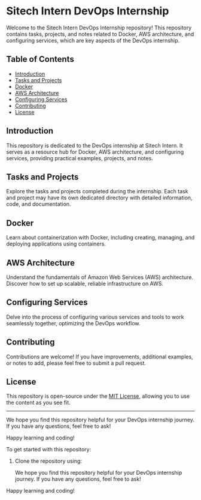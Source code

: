 # Sitech Intern DevOps Internship

Welcome to the Sitech Intern DevOps Internship repository! This repository contains tasks, projects, and notes related to Docker, AWS architecture, and configuring services, which are key aspects of the DevOps internship.

## Table of Contents

- [Introduction](#introduction)
- [Tasks and Projects](#tasks-and-projects)
- [Docker](#docker)
- [AWS Architecture](#aws-architecture)
- [Configuring Services](#configuring-services)
- [Contributing](#contributing)
- [License](#license)

## Introduction

This repository is dedicated to the DevOps internship at Sitech Intern. It serves as a resource hub for Docker, AWS architecture, and configuring services, providing practical examples, projects, and notes.

## Tasks and Projects

Explore the tasks and projects completed during the internship. Each task and project may have its own dedicated directory with detailed information, code, and documentation.

## Docker

Learn about containerization with Docker, including creating, managing, and deploying applications using containers.

## AWS Architecture

Understand the fundamentals of Amazon Web Services (AWS) architecture. Discover how to set up scalable, reliable infrastructure on AWS.

## Configuring Services

Delve into the process of configuring various services and tools to work seamlessly together, optimizing the DevOps workflow.

## Contributing

Contributions are welcome! If you have improvements, additional examples, or notes to add, please feel free to submit a pull request.

## License

This repository is open-source under the [MIT License](LICENSE), allowing you to use the content as you see fit.

---

We hope you find this repository helpful for your DevOps internship journey. If you have any questions, feel free to ask!

Happy learning and coding!

To get started with this repository:

1. Clone the repository using:

   We hope you find this repository helpful for your DevOps internship journey. If you have any questions, feel free to ask!

Happy learning and coding!
